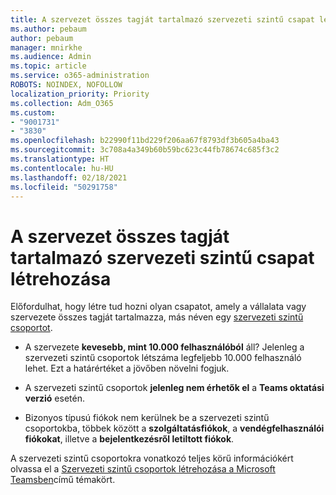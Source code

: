 ```yaml
---
title: A szervezet összes tagját tartalmazó szervezeti szintű csapat létrehozása
ms.author: pebaum
author: pebaum
manager: mnirkhe
ms.audience: Admin
ms.topic: article
ms.service: o365-administration
ROBOTS: NOINDEX, NOFOLLOW
localization_priority: Priority
ms.collection: Adm_O365
ms.custom:
- "9001731"
- "3830"
ms.openlocfilehash: b22990f11bd229f206aa67f8793df3b605a4ba43
ms.sourcegitcommit: 3c708a4a349b60b59bc623c44fb78674c685f3c2
ms.translationtype: HT
ms.contentlocale: hu-HU
ms.lasthandoff: 02/18/2021
ms.locfileid: "50291758"
---
```

# <a name="create-an-org-wide-team-that-includes-everyone-in-your-organization"></a>A szervezet összes tagját tartalmazó szervezeti szintű csapat létrehozása

Előfordulhat, hogy létre tud hozni olyan csapatot, amely a vállalata vagy szervezete összes tagját tartalmazza, más néven egy [szervezeti szintű csoportot](https://docs.microsoft.com/microsoftteams/create-an-org-wide-team).

- A szervezete **kevesebb, mint 10.000 felhasználóból** áll? Jelenleg a szervezeti szintű csoportok létszáma legfeljebb 10.000 felhasználó lehet. Ezt a határértéket a jövőben növelni fogjuk.

- A szervezeti szintű csoportok **jelenleg nem érhetők el** a **Teams oktatási verzió** esetén.

- Bizonyos típusú fiókok nem kerülnek be a szervezeti szintű csoportokba, többek között a **szolgáltatásfiókok**, a **vendégfelhasználói fiókokat**, illetve a **bejelentkezésről letiltott fiókok**.

A szervezeti szintű csoportokra vonatkozó teljes körű információkért olvassa el a [Szervezeti szintű csoportok létrehozása a Microsoft Teamsben](https://docs.microsoft.com/microsoftteams/create-an-org-wide-team)című témakört. 
